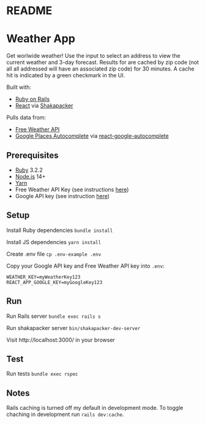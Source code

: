 # README

# Weather App

Get worlwide weather! Use the input to select an address to view the current weather and 3-day forecast. Results for are cached by zip code (not all all addressed will have an associated zip code) for 30 minutes. A cache hit is indicated by a green checkmark in the UI.

Built with:

- [Ruby on Rails](https://rubyonrails.org/)
- [React](https://react.dev/) via [Shakapacker](https://github.com/shakacode/shakapacker)

Pulls data from:

- [Free Weather API](https://www.weatherapi.com/docs/)
- [Google Places Autocomplete](https://developers.google.com/maps/documentation/javascript/examples/places-autocomplete) via [react-google-autocomplete](https://github.com/ErrorPro/react-google-autocomplete)

## Prerequisites

- [Ruby](https://www.ruby-lang.org/en/documentation/installation/) 3.2.2
- [Node.js](https://nodejs.org/en/learn/getting-started/how-to-install-nodejs) 14+
- [Yarn](https://classic.yarnpkg.com/lang/en/docs/install/#mac-stable)
- Free Weather API Key (see instructions [here](https://www.weatherapi.com/docs/#intro-getting-started))
- Google API key (see instruction [here](https://developers.google.com/maps/documentation/javascript/get-api-key))

## Setup

Install Ruby dependencies
`bundle install`

Install JS dependencies
`yarn install`

Create .env file
`cp .env-example .env`

Copy your Google API key and Free Weather API key into `.env`:

```
WEATHER_KEY=myWeatherKey123
REACT_APP_GOOGLE_KEY=myGoogleKey123
```

## Run

Run Rails server
`bundle exec rails s`

Run shakapacker server
`bin/shakapacker-dev-server`

Visit http://localhost:3000/ in your browser

## Test

Run tests
`bundle exec rspec`

## Notes

Rails caching is turned off my default in development mode. To toggle chaching in development run `rails dev:cache`.
